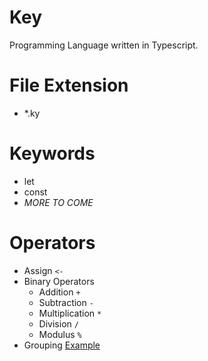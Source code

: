 # Key
Programming Language written in Typescript.

# File Extension
* *.ky

# Keywords
* let
* const
* *MORE TO COME*

# Operators
* Assign `<-`
* Binary Operators
  * Addition `+`
  * Subtraction `-`
  * Multiplication `*`
  * Division `/`
  * Modulus `%`
* Grouping [Example](https://github.com/Winter-r/Key/blob/main/Examples/test.ky)
